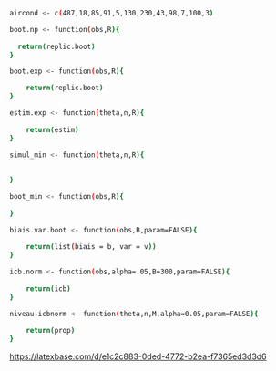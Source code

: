 ```sh
aircond <- c(487,18,85,91,5,130,230,43,98,7,100,3)
```



```sh
boot.np <- function(obs,R){
    
  return(replic.boot)
}
```


```sh
boot.exp <- function(obs,R){

    return(replic.boot)
}
```

```sh
estim.exp <- function(theta,n,R){
    
    return(estim)
}
```

```sh
simul_min <- function(theta,n,R){
    
    
}

```

```sh
boot_min <- function(obs,R){
    
}
```


```sh
biais.var.boot <- function(obs,B,param=FALSE){
    
    return(list(biais = b, var = v))
}
```


```sh
icb.norm <- function(obs,alpha=.05,B=300,param=FALSE){
    
    return(icb)
}
```

```sh
niveau.icbnorm <- function(theta,n,M,alpha=0.05,param=FALSE){
    
    return(prop)
}
```





https://latexbase.com/d/e1c2c883-0ded-4772-b2ea-f7365ed3d3d6
